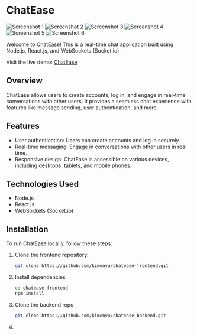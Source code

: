 # ChatEase

![Screenshot 1](https://chatease-frontend.vercel.app/regsiter.png)
![Screenshot 2](https://chatease-frontend.vercel.app/login.png)
![Screenshot 3](https://chatease-frontend.vercel.app/avatar.png)
![Screenshot 4](https://chatease-frontend.vercel.app/wlcome.png)
![Screenshot 5](https://chatease-frontend.vercel.app/dashboard.png)
![Screenshot 6](https://chatease-frontend.vercel.app/conversation.png)





Welcome to ChatEase! This is a real-time chat application built using Node.js, React.js, and WebSockets (Socket.io).

Visit the live demo: [ChatEase](https://chatease-frontend.vercel.app/)

## Overview

ChatEase allows users to create accounts, log in, and engage in real-time conversations with other users. It provides a seamless chat experience with features like message sending, user authentication, and more.

## Features

- User authentication: Users can create accounts and log in securely.
- Real-time messaging: Engage in conversations with other users in real time.
- Responsive design: ChatEase is accessible on various devices, including desktops, tablets, and mobile phones.

## Technologies Used

- Node.js
- React.js
- WebSockets (Socket.io)

## Installation

To run ChatEase locally, follow these steps:

1. Clone the frontend repository:
   ```bash
   git clone https://github.com/kimenyu/chatease-frontend.git

2. Install dependencies
   ```bash
   cd chatease-frontend
   npm install

3. Clone the backend repo
   ```bash
   git clone https://github.com/kimenyu/chatease-backend.git

4. 

